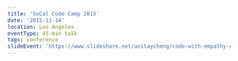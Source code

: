 ```yaml
---
title: 'SoCal Code Camp 2015'
date: '2015-11-14'
location: Los Angeles
eventType: 45-min talk
tags: conference
slideEvent: 'https://www.slideshare.net/anitaycheng/code-with-empathy-ux-for-engineers-and-ux-developers-uxsc'
---
```

